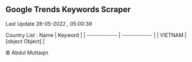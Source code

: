 

## Google Trends Keywords Scraper 
 
Last Update 28-05-2022 , 05:00:39

Country List :
 Name  | Keyword |
| ------------- | ------------- |
| VIETNAM | [object Object] |



© Abdul Muttaqin 
